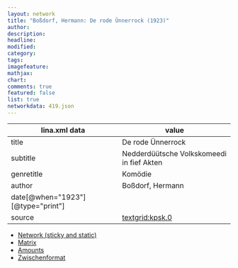 ```yaml
---
layout: network
title: "Boßdorf, Hermann: De rode Ünnerrock (1923)"
author:
description:
headline:
modified:
category:
tags:
imagefeature: 
mathjax: 
chart: 
comments: true
featured: false
list: true
networkdata: 419.json
---
```

lina.xml data  | value
------------- | -------------
title|De rode Ünnerrock
subtitle|Nedderdüütsche Volkskomeedi in fief Akten
genretitle|Komödie
author|Boßdorf, Hermann
date[@when="1923"][@type="print"]|
source|[textgrid:kpsk.0](https://textgridlab.org/1.0/tgcrud-public/rest/textgrid:kpsk.0/data)



* [Network (sticky and static)](/linas/network419)
* [Matrix](/linas/matrix419)
* [Amounts](/linas/amount419)
* [Zwischenformat](/linas/lina419 )
